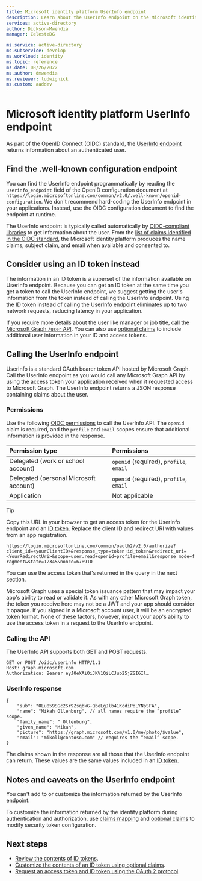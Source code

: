 ```yaml
---
title: Microsoft identity platform UserInfo endpoint
description: Learn about the UserInfo endpoint on the Microsoft identity platform.
services: active-directory
author: Dickson-Mwendia
manager: CelesteDG

ms.service: active-directory
ms.subservice: develop
ms.workload: identity
ms.topic: reference
ms.date: 08/26/2022
ms.author: dmwendia
ms.reviewer: ludwignick
ms.custom: aaddev
---
```


# Microsoft identity platform UserInfo endpoint

As part of the OpenID Connect (OIDC) standard, the [UserInfo endpoint](https://openid.net/specs/openid-connect-core-1_0.html#UserInfo) returns information about an authenticated user. 

## Find the .well-known configuration endpoint

You can find the UserInfo endpoint programmatically by reading the `userinfo_endpoint` field of the OpenID configuration document at `https://login.microsoftonline.com/common/v2.0/.well-known/openid-configuration`. We don't recommend hard-coding the UserInfo endpoint in your applications. Instead, use the OIDC configuration document to find the endpoint at runtime.

The UserInfo endpoint is typically called automatically by [OIDC-compliant libraries](https://openid.net/developers/certified/) to get information about the user. From the [list of claims identified in the OIDC standard](https://openid.net/specs/openid-connect-core-1_0.html#StandardClaims), the Microsoft identity platform produces the name claims, subject claim, and email when available and consented to. 

## Consider using an ID token instead

The information in an ID token is a superset of the information available on UserInfo endpoint. Because you can get an ID token at the same time you get a token to call the UserInfo endpoint, we suggest getting the user's information from the token instead of calling the UserInfo endpoint. Using the ID token instead of calling the UserInfo endpoint eliminates up to two network requests, reducing latency in your application.

If you require more details about the user like manager or job title, call the [Microsoft Graph `/user` API](/graph/api/user-get). You can also use [optional claims](./optional-claims.md) to include additional user information in your ID and access tokens.

## Calling the UserInfo endpoint

UserInfo is a standard OAuth bearer token API hosted by Microsoft Graph. Call the UserInfo endpoint as you would call any Microsoft Graph API by using the access token your application received when it requested access to Microsoft Graph. The UserInfo endpoint returns a JSON response containing claims about the user.

### Permissions

Use the following [OIDC permissions](./permissions-consent-overview.md#openid-connect-scopes) to call the UserInfo API. The `openid` claim is required, and the `profile` and `email` scopes ensure that additional information is provided in the response.

| Permission type                        | Permissions                       |
|:---------------------------------------|:----------------------------------|
| Delegated (work or school account)     | `openid` (required), `profile`, `email` |
| Delegated (personal Microsoft account) | `openid` (required), `profile`, `email` |
| Application                            | Not applicable                    |

> [!TIP]
> Copy this URL in your browser to get an access token for the UserInfo endpoint and an [ID token](id-tokens.md). Replace the client ID and redirect URI with values from an app registration.
>
> `https://login.microsoftonline.com/common/oauth2/v2.0/authorize?client_id=<yourClientID>&response_type=token+id_token&redirect_uri=<YourRedirectUri>&scope=user.read+openid+profile+email&response_mode=fragment&state=12345&nonce=678910`
>
> You can use the access token that's returned in the query in the next section.

Microsoft Graph uses a special token issuance pattern that may impact your app's ability to read or validate it. As with any other Microsoft Graph token, the token you receive here may not be a JWT and your app should consider it opaque. If you signed in a Microsoft account user, it will be an encrypted token format. None of these factors, however, impact your app's ability to use the access token in a request to the UserInfo endpoint.

### Calling the API

The UserInfo API supports both GET and POST requests.

```http
GET or POST /oidc/userinfo HTTP/1.1
Host: graph.microsoft.com
Authorization: Bearer eyJ0eXAiOiJKV1QiLCJub25jZSI6Il…
```

### UserInfo response

```jsonc
{
    "sub": "OLu859SGc2Sr9ZsqbkG-QbeLgJlb41KcdiPoLYNpSFA",
    "name": "Mikah Ollenburg", // all names require the “profile” scope.
    "family_name": " Ollenburg",
    "given_name": "Mikah",
    "picture": "https://graph.microsoft.com/v1.0/me/photo/$value",
    "email": "mikoll@contoso.com" // requires the “email” scope.
}
```

The claims shown in the response are all those that the UserInfo endpoint can return. These values are the same values included in an [ID token](id-tokens.md). 

## Notes and caveats on the UserInfo endpoint

You can't add to or customize the information returned by the UserInfo endpoint.

To customize the information returned by the identity platform during authentication and authorization, use [claims mapping]( active-directory-claims-mapping.md) and [optional claims]( active-directory-optional-claims.md) to modify security token configuration.

## Next steps

* [Review the contents of ID tokens](id-tokens.md).
* [Customize the contents of an ID token using optional claims](./optional-claims.md).
* [Request an access token and ID token using the OAuth 2 protocol](v2-protocols-oidc.md).
